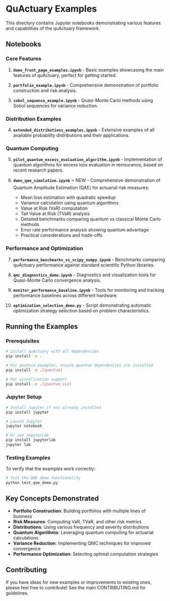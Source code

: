# QuActuary Examples

This directory contains Jupyter notebooks demonstrating various features and capabilities of the quActuary framework.

## Notebooks

### Core Features

1. **`demo_front_page_examples.ipynb`** - Basic examples showcasing the main features of quActuary, perfect for getting started.

2. **`portfolio_example.ipynb`** - Comprehensive demonstration of portfolio construction and risk analysis.

3. **`sobol_sequence_example.ipynb`** - Quasi-Monte Carlo methods using Sobol sequences for variance reduction.

### Distribution Examples

4. **`extended_distributions_examples.ipynb`** - Extensive examples of all available probability distributions and their applications.

### Quantum Computing

5. **`pilot_quantum_excess_evaluation_algorithm.ipynb`** - Implementation of quantum algorithms for excess loss evaluation in reinsurance, based on recent research papers.

6. **`demo_qae_simulation.ipynb`** ⭐ NEW - Comprehensive demonstration of Quantum Amplitude Estimation (QAE) for actuarial risk measures:
   - Mean loss estimation with quadratic speedup
   - Variance calculation using quantum algorithms
   - Value at Risk (VaR) computation
   - Tail Value at Risk (TVaR) analysis
   - Detailed benchmarks comparing quantum vs classical Monte Carlo methods
   - Error rate performance analysis showing quantum advantage
   - Practical considerations and trade-offs

### Performance and Optimization

7. **`performance_benchmarks_vs_scipy_numpy.ipynb`** - Benchmarks comparing quActuary performance against standard scientific Python libraries.

8. **`qmc_diagnostics_demo.ipynb`** - Diagnostics and visualization tools for Quasi-Monte Carlo convergence analysis.

9. **`monitor_performance_baseline.ipynb`** - Tools for monitoring and tracking performance baselines across different hardware.

10. **`optimization_selection_demo.py`** - Script demonstrating automatic optimization strategy selection based on problem characteristics.

## Running the Examples

### Prerequisites

```bash
# Install quActuary with all dependencies
pip install -e .

# For quantum examples, ensure quantum dependencies are installed
pip install -e .[quantum]

# For visualization support
pip install -e .[quantum,viz]
```

### Jupyter Setup

```bash
# Install Jupyter if not already installed
pip install jupyter

# Launch Jupyter
jupyter notebook

# Or use JupyterLab
pip install jupyterlab
jupyter lab
```

### Testing Examples

To verify that the examples work correctly:

```bash
# Test the QAE demo functionality
python test_qae_demo.py
```

## Key Concepts Demonstrated

- **Portfolio Construction**: Building portfolios with multiple lines of business
- **Risk Measures**: Computing VaR, TVaR, and other risk metrics
- **Distributions**: Using various frequency and severity distributions
- **Quantum Algorithms**: Leveraging quantum computing for actuarial calculations
- **Variance Reduction**: Implementing QMC techniques for improved convergence
- **Performance Optimization**: Selecting optimal computation strategies

## Contributing

If you have ideas for new examples or improvements to existing ones, please feel free to contribute! See the main CONTRIBUTING.md for guidelines.